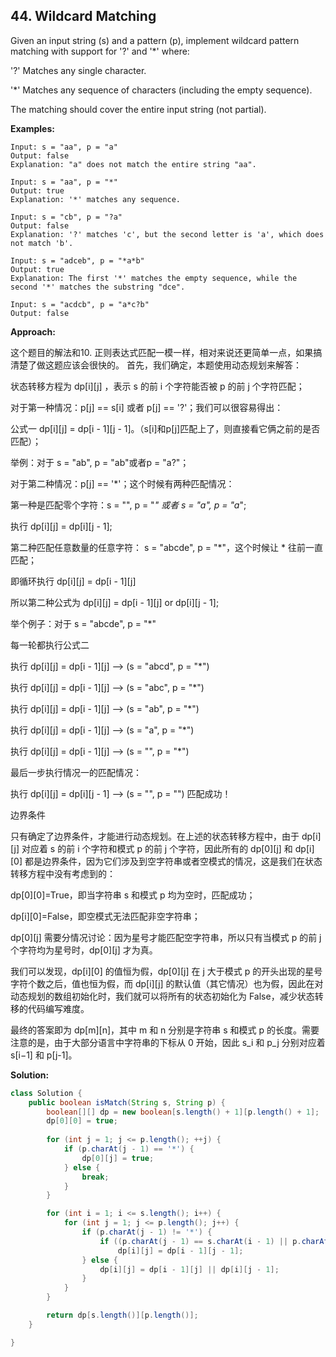 ## 44. Wildcard Matching

Given an input string (s) and a pattern (p), implement wildcard pattern matching with support for '?' and '*' where:

'?' Matches any single character.

'*' Matches any sequence of characters (including the empty sequence).

The matching should cover the entire input string (not partial).

**Examples:** 

```
Input: s = "aa", p = "a"
Output: false
Explanation: "a" does not match the entire string "aa".
```

```
Input: s = "aa", p = "*"
Output: true
Explanation: '*' matches any sequence.
```

```
Input: s = "cb", p = "?a"
Output: false
Explanation: '?' matches 'c', but the second letter is 'a', which does not match 'b'.
```

```
Input: s = "adceb", p = "*a*b"
Output: true
Explanation: The first '*' matches the empty sequence, while the second '*' matches the substring "dce".
```

```
Input: s = "acdcb", p = "a*c?b"
Output: false
```

**Approach:**

这个题目的解法和10. 正则表达式匹配一模一样，相对来说还更简单一点，如果搞清楚了做这题应该会很快的。
首先，我们确定，本题使用动态规划来解答：

状态转移方程为 dp[i][j] ，表示 s 的前 i 个字符能否被 p 的前 j 个字符匹配；

对于第一种情况：p[j] == s[i] 或者 p[j] == '?'；我们可以很容易得出：

公式一 dp[i][j] = dp[i - 1][j - 1]。（s[i]和p[j]匹配上了，则直接看它俩之前的是否匹配）；

举例：对于 s = "ab", p = "ab"或者p = "a?"；

对于第二种情况：p[j] == '*'；这个时候有两种匹配情况：

第一种是匹配零个字符：s = "", p = "*" 或者 s = "a", p = "a*";

执行 dp[i][j] = dp[i][j - 1];

第二种匹配任意数量的任意字符： s = "abcde", p = "*"，这个时候让 * 往前一直匹配；

即循环执行 dp[i][j] = dp[i - 1][j]

所以第二种公式为 dp[i][j] = dp[i - 1][j] or dp[i][j - 1];

举个例子：对于 s = "abcde", p = "*"

每一轮都执行公式二

执行 dp[i][j] = dp[i - 1][j] --> (s = "abcd", p = "*")

执行 dp[i][j] = dp[i - 1][j] --> (s = "abc", p = "*")

执行 dp[i][j] = dp[i - 1][j] --> (s = "ab", p = "*")

执行 dp[i][j] = dp[i - 1][j] --> (s = "a", p = "*")

执行 dp[i][j] = dp[i - 1][j] --> (s = "", p = "*")

最后一步执行情况一的匹配情况：

执行 dp[i][j] = dp[i][j - 1] --> (s = "", p = "") 匹配成功！
 
边界条件

只有确定了边界条件，才能进行动态规划。在上述的状态转移方程中，由于 dp[i][j] 对应着 s 的前 i 个字符和模式 p 的前 j 个字符，因此所有的 dp[0][j] 和 dp[i][0] 都是边界条件，因为它们涉及到空字符串或者空模式的情况，这是我们在状态转移方程中没有考虑到的：

dp[0][0]=True，即当字符串 s 和模式 p 均为空时，匹配成功；

dp[i][0]=False，即空模式无法匹配非空字符串；

dp[0][j] 需要分情况讨论：因为星号才能匹配空字符串，所以只有当模式 p 的前 j 个字符均为星号时，dp[0][j] 才为真。

我们可以发现，dp[i][0] 的值恒为假，dp[0][j] 在 j 大于模式 p 的开头出现的星号字符个数之后，值也恒为假，而 dp[i][j] 的默认值（其它情况）也为假，因此在对动态规划的数组初始化时，我们就可以将所有的状态初始化为 False，减少状态转移的代码编写难度。

最终的答案即为 dp[m][n]，其中 m 和 n 分别是字符串 s 和模式 p 的长度。需要注意的是，由于大部分语言中字符串的下标从 0 开始，因此 s_i 和 p_j 分别对应着 s[i−1] 和 p[j-1]。

**Solution:**

```java
class Solution {
    public boolean isMatch(String s, String p) {
        boolean[][] dp = new boolean[s.length() + 1][p.length() + 1];
        dp[0][0] = true;
        
        for (int j = 1; j <= p.length(); ++j) {
            if (p.charAt(j - 1) == '*') {
                dp[0][j] = true;
            } else {
                break;
            }
        }

        for (int i = 1; i <= s.length(); i++) {
            for (int j = 1; j <= p.length(); j++) {
                if (p.charAt(j - 1) != '*') {
                    if ((p.charAt(j - 1) == s.charAt(i - 1) || p.charAt(j - 1) == '?'))
                        dp[i][j] = dp[i - 1][j - 1];
                } else {
                    dp[i][j] = dp[i - 1][j] || dp[i][j - 1];
                }
            }
        }

        return dp[s.length()][p.length()];
    }

}
```